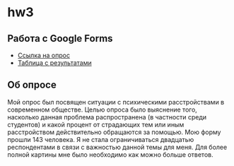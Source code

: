 # hw3
## Работа с Google Forms
* [Cсылка на опрос](https://docs.google.com/forms/d/1HPLix8GRybWJeyjHfRvdnWfIKCAWC53nlB04Xbq3xME/edit)
* [Таблица с результатами](https://docs.google.com/spreadsheets/d/1r_mtxB8kHpuJHy_-m6fnhdAxId6FQlDqrbe6jO-xoNk/edit#gid=311714322)

## Об опросе
Мой опрос был посвящен ситуации с психическими расстройствами в современном обществе. Целью  опроса было выяснение того, насколько данная проблема распространена (в частности среди студентов) и какой процент от страдающих тем или иным расстройством действительно обращаются за помощью. Мою форму прошли 143 человека. Я не стала ограничиваться двадцатью респондентами в связи с важностью данной темы для меня. Для более полной картины мне было необходимо как можно больше ответов.
